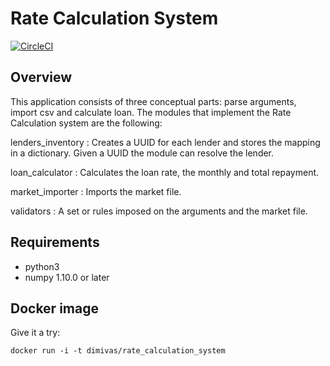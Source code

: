 # Rate Calculation System

[![CircleCI](https://circleci.com/gh/dimivas/rate_calculation_system/tree/master.svg?style=shield)](https://circleci.com/gh/dimivas/rate_calculation_system/tree/master)

## Overview
This application consists of three conceptual parts: parse arguments, import csv and calculate loan. The modules that implement the Rate Calculation system are the following:

lenders_inventory : Creates a UUID for each lender and stores the mapping in a dictionary. Given a UUID the module can resolve the lender.  

loan_calculator : Calculates the loan rate, the monthly  and total repayment.

market_importer : Imports the market file.

validators : A set or rules imposed on the arguments and the market file. 

## Requirements
- python3
- numpy 1.10.0 or later

## Docker image

Give it a try:
```
docker run -i -t dimivas/rate_calculation_system
```
